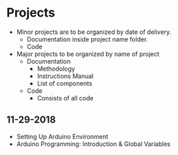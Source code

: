 # Projects 
- Minor projects are to be organized by date of delivery. 
  - Documentation inside project name folder. 
  - Code 
- Major projects to be organized by name of project 
  * Documentation
    - Methodology
    - Instructions Manual 
    - List of components 
  * Code  
    - Consists of all code  
## 11-29-2018
- Setting Up Arduino Environment
- Arduino Programming: Introduction & Global Variables 

